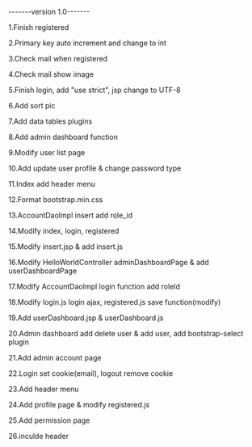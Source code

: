-------version 1.0-------

1.Finish registered

2.Primary key auto increment and change to int

3.Check mail when registered

4.Check mail show image

5.Finish login, add "use strict", jsp change to UTF-8

6.Add sort pic

7.Add data tables plugins

8.Add admin dashboard function

9.Modify user list page

10.Add update user profile & change password type

11.Index add header menu

12.Format bootstrap.min.css

13.AccountDaoImpl insert add role_id

14.Modify index, login, registered

15.Modify insert.jsp & add insert.js

16.Modify HelloWorldController adminDashboardPage & add userDashboardPage

17.Modify AccountDaoImpl login function add roleId

18.Modify login.js login ajax, registered.js save function(modify)

19.Add userDashboard.jsp & userDashboard.js

20.Admin dashboard add delete user & add user, add bootstrap-select plugin

21.Add admin account page

22.Login set cookie(email), logout remove cookie

23.Add header menu

24.Add profile page & modify registered.js

25.Add permission page

26.inculde header